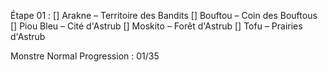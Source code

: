 Étape 01 :
[] Arakne – Territoire des Bandits
[] Bouftou – Coin des Bouftous
[] Piou Bleu – Cité d'Astrub
[] Moskito – Forêt d'Astrub
[] Tofu – Prairies d'Astrub

Monstre Normal
Progression : 01/35